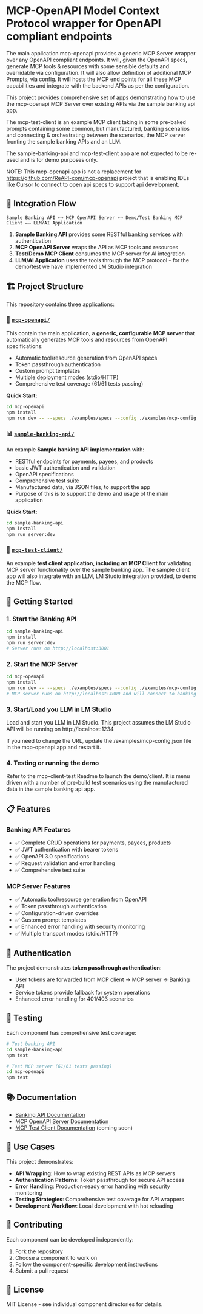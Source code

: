 # MCP-OpenAPI Model Context Protocol wrapper for OpenAPI compliant endpoints

The main application mcp-openapi provides a generic MCP Server wrapper over any OpenAPI compliant endpoints.  It will, given the OpenAPI specs, generate MCP tools & resources with some sensible defaults and overridable via configuration.  It will also allow definition of additional MCP Prompts, via config.  It will hosts the MCP end points for all these MCP capabilities and integrate with the backend APIs as per the configuration.

This project provides comprehensive set of apps demonstrating how to use the mcp-openapi MCP Server over existing APIs via the sample banking api app.  

The mcp-test-client is an example MCP client taking in some pre-baked prompts containing some common, but manufactured, banking scenarios and connecting & orchestrating between the scenarios, the MCP server fronting the sample banking APIs and an LLM.

The sample-banking-api and mcp-test-client app are not expected to be re-used and is for demo purposes only.

NOTE:  This mcp-openapi app is not a replacement for https://github.com/ReAPI-com/mcp-openapi project that is enabling IDEs like Cursor to connect to open api specs to support api development.

## 🔄 Integration Flow

```
Sample Banking API ←→ MCP OpenAPI Server ←→ Demo/Test Banking MCP Client ←→ LLM/AI Application
```

1. **Sample Banking API** provides some RESTful banking services with authentication
2. **MCP OpenAPI Server** wraps the API as MCP tools and resources
3. **Test/Demo MCP Client** consumes the MCP server for AI integration
4. **LLM/AI Application** uses the tools through the MCP protocol - for the demo/test we have implemented LM Studio integration


## 🏗️ Project Structure

This repository contains three applications:

### 🔌 [`mcp-openapi/`](./mcp-openapi/)
This contain the main application, a **generic, configurable MCP server** that automatically generates MCP tools and resources from OpenAPI specifications:
- Automatic tool/resource generation from OpenAPI specs
- Token passthrough authentication
- Custom prompt templates
- Multiple deployment modes (stdio/HTTP)
- Comprehensive test coverage (61/61 tests passing)

**Quick Start:**
```bash
cd mcp-openapi
npm install
npm run dev -- --specs ./examples/specs --config ./examples/mcp-config.json --verbose
```


### 📊 [`sample-banking-api/`](./sample-banking-api/)
An example **Sample banking API implementation** with:
- RESTful endpoints for payments, payees, and products
- basic JWT authentication and validation
- OpenAPI specifications
- Comprehensive test suite
- Manufactured data, via JSON files, to support the app 
- Purpose of this is to support the demo and usage of the main application

**Quick Start:**
```bash
cd sample-banking-api
npm install
npm run server:dev
```

### 🧪 [`mcp-test-client/`](./mcp-test-client/)
An example **test client application, including an MCP Client** for validating MCP server functionality over the sample banking app.  The sample client app will also integrate with an LLM, LM Studio integration provided, to demo the MCP flow.


## 🚀 Getting Started

### 1. Start the Banking API
```bash
cd sample-banking-api
npm install
npm run server:dev
# Server runs on http://localhost:3001
```

### 2. Start the MCP Server
```bash
cd mcp-openapi
npm install
npm run dev -- --specs ./examples/specs --config ./examples/mcp-config.json --verbose
# MCP server runs on http://localhost:4000 and will connect to banking API to serve requests
```

### 3. Start/Load you LLM in LM Studio
Load and start you LLM in LM Studio.  This project assumes the LM Studio API will be running on http://localhost:1234

If you need to change the URL, update the /examples/mcp-config.json file in the mcp-openapi app and restart it.

### 4. Testing or running the demo
Refer to the mcp-client-test Readme to launch the demo/client.  It is menu driven with a number of pre-build test scenarios using the manufactured data in the sample banking api app.

## 📋 Features

### Banking API Features
- ✅ Complete CRUD operations for payments, payees, products
- ✅ JWT authentication with bearer tokens
- ✅ OpenAPI 3.0 specifications
- ✅ Request validation and error handling
- ✅ Comprehensive test suite

### MCP Server Features
- ✅ Automatic tool/resource generation from OpenAPI
- ✅ Token passthrough authentication
- ✅ Configuration-driven overrides
- ✅ Custom prompt templates
- ✅ Enhanced error handling with security monitoring
- ✅ Multiple transport modes (stdio/HTTP)

## 🔐 Authentication

The project demonstrates **token passthrough authentication**:
- User tokens are forwarded from MCP client → MCP server → Banking API
- Service tokens provide fallback for system operations
- Enhanced error handling for 401/403 scenarios

## 🧪 Testing

Each component has comprehensive test coverage:

```bash
# Test banking API
cd sample-banking-api
npm test

# Test MCP server (61/61 tests passing)
cd mcp-openapi
npm test
```

## 📚 Documentation

- [Banking API Documentation](./sample-banking-api/README.md)
- [MCP OpenAPI Server Documentation](./mcp-openapi/README.md)
- [MCP Test Client Documentation](./mcp-test-client/README.md) (coming soon)

## 🎯 Use Cases

This project demonstrates:
- **API Wrapping**: How to wrap existing REST APIs as MCP servers
- **Authentication Patterns**: Token passthrough for secure API access
- **Error Handling**: Production-ready error handling with security monitoring
- **Testing Strategies**: Comprehensive test coverage for API wrappers
- **Development Workflow**: Local development with hot reloading

## 🤝 Contributing

Each component can be developed independently:
1. Fork the repository
2. Choose a component to work on
3. Follow the component-specific development instructions
4. Submit a pull request

## 📄 License

MIT License - see individual component directories for details. 